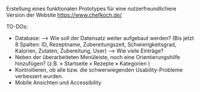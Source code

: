 Erstellung eines funktionalen Prototypes für eine nutzerfreundlichere Version der Website https://www.chefkoch.de/

TO-DOs:

- Database: --> Wie soll der Datensatz weiter aufgebaut werden? (Bis jetzt 8 Spalten: ID, Rezeptname, Zubereitungszeit, Schwierigkeitsgrad, Kalorien, Zutaten,          Zubereitung, User)
            --> Wie viele Einträge?
- Neben der überarbeiteten Menüleiste, noch eine Orientierungshilfe hinzufügen? (z.B.  » Startseite » Rezepte » Kategorien )
- Kontrollieren, ob alle bzw. die schwerwiegenden Usability-Probleme verbessert wurden.
- Mobile Ansichten und Accessibility 
